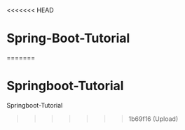 <<<<<<< HEAD
# Spring-Boot-Tutorial
=======
# Springboot-Tutorial
Springboot-Tutorial
>>>>>>> 1b69f16 (Upload)
